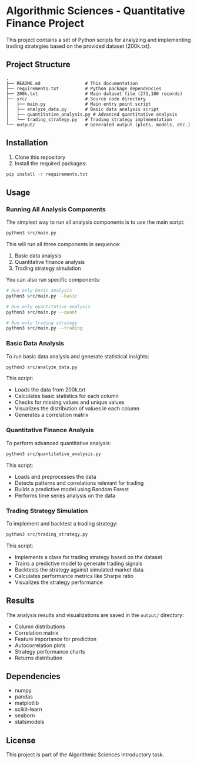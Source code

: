 # Algorithmic Sciences - Quantitative Finance Project

This project contains a set of Python scripts for analyzing and implementing trading strategies based on the provided dataset (200k.txt).

## Project Structure

```
.
├── README.md                 # This documentation
├── requirements.txt          # Python package dependencies
├── 200k.txt                  # Main dataset file (271,100 records)
├── src/                      # Source code directory
│   ├── main.py               # Main entry point script
│   ├── analyze_data.py       # Basic data analysis script
│   ├── quantitative_analysis.py # Advanced quantitative analysis 
│   └── trading_strategy.py   # Trading strategy implementation
└── output/                   # Generated output (plots, models, etc.)
```

## Installation

1. Clone this repository
2. Install the required packages:

```bash
pip install -r requirements.txt
```

## Usage

### Running All Analysis Components

The simplest way to run all analysis components is to use the main script:

```bash
python3 src/main.py
```

This will run all three components in sequence:
1. Basic data analysis
2. Quantitative finance analysis
3. Trading strategy simulation

You can also run specific components:

```bash
# Run only basic analysis
python3 src/main.py --basic

# Run only quantitative analysis
python3 src/main.py --quant

# Run only trading strategy
python3 src/main.py --trading
```

### Basic Data Analysis

To run basic data analysis and generate statistical insights:

```bash
python3 src/analyze_data.py
```

This script:
- Loads the data from 200k.txt
- Calculates basic statistics for each column
- Checks for missing values and unique values
- Visualizes the distribution of values in each column
- Generates a correlation matrix

### Quantitative Finance Analysis

To perform advanced quantitative analysis:

```bash
python3 src/quantitative_analysis.py
```

This script:
- Loads and preprocesses the data
- Detects patterns and correlations relevant for trading
- Builds a predictive model using Random Forest
- Performs time series analysis on the data

### Trading Strategy Simulation

To implement and backtest a trading strategy:

```bash
python3 src/trading_strategy.py
```

This script:
- Implements a class for trading strategy based on the dataset
- Trains a predictive model to generate trading signals
- Backtests the strategy against simulated market data
- Calculates performance metrics like Sharpe ratio
- Visualizes the strategy performance

## Results

The analysis results and visualizations are saved in the `output/` directory:
- Column distributions
- Correlation matrix
- Feature importance for prediction
- Autocorrelation plots
- Strategy performance charts
- Returns distribution

## Dependencies

- numpy
- pandas
- matplotlib
- scikit-learn
- seaborn
- statsmodels

## License

This project is part of the Algorithmic Sciences introductory task. 